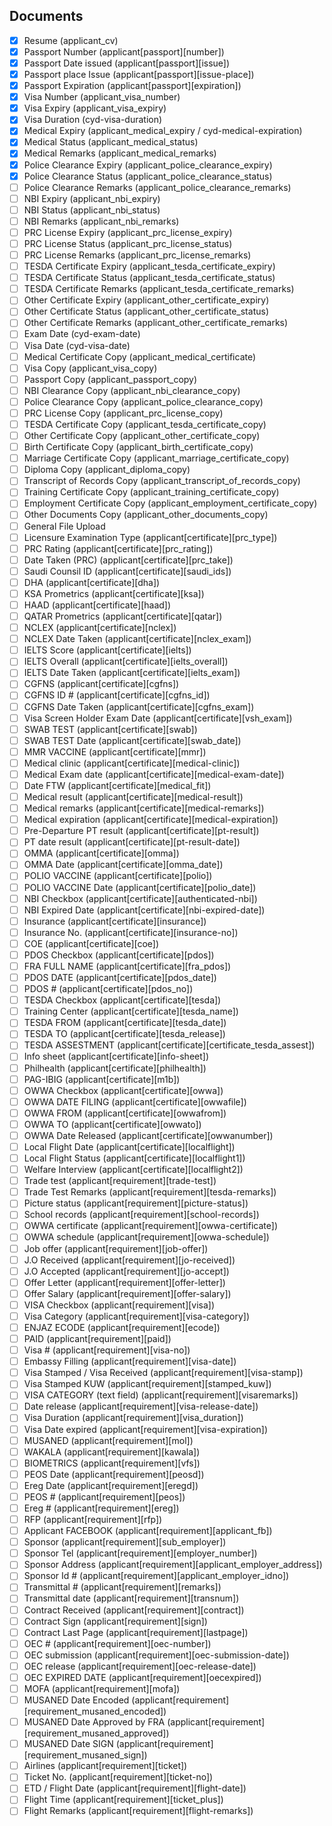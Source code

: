 ## Documents
- [x] Resume (applicant_cv)
- [x] Passport Number (applicant[passport][number])
- [x] Passport Date issued (applicant[passport][issue])
- [x] Passport place Issue (applicant[passport][issue-place])
- [x] Passport Expiration (applicant[passport][expiration])
- [x] Visa Number (applicant_visa_number)
- [x] Visa Expiry (applicant_visa_expiry)
- [x] Visa Duration (cyd-visa-duration)
- [x] Medical Expiry (applicant_medical_expiry / cyd-medical-expiration)
- [x] Medical Status (applicant_medical_status)
- [x] Medical Remarks (applicant_medical_remarks)
- [x] Police Clearance Expiry (applicant_police_clearance_expiry)
- [x] Police Clearance Status (applicant_police_clearance_status)
- [ ] Police Clearance Remarks (applicant_police_clearance_remarks)
- [ ] NBI Expiry (applicant_nbi_expiry)
- [ ] NBI Status (applicant_nbi_status)
- [ ] NBI Remarks (applicant_nbi_remarks)
- [ ] PRC License Expiry (applicant_prc_license_expiry)
- [ ] PRC License Status (applicant_prc_license_status)
- [ ] PRC License Remarks (applicant_prc_license_remarks)
- [ ] TESDA Certificate Expiry (applicant_tesda_certificate_expiry)
- [ ] TESDA Certificate Status (applicant_tesda_certificate_status)
- [ ] TESDA Certificate Remarks (applicant_tesda_certificate_remarks)
- [ ] Other Certificate Expiry (applicant_other_certificate_expiry)
- [ ] Other Certificate Status (applicant_other_certificate_status)
- [ ] Other Certificate Remarks (applicant_other_certificate_remarks)
- [ ] Exam Date (cyd-exam-date)
- [ ] Visa Date (cyd-visa-date)
- [ ] Medical Certificate Copy (applicant_medical_certificate)
- [ ] Visa Copy (applicant_visa_copy)
- [ ] Passport Copy (applicant_passport_copy)
- [ ] NBI Clearance Copy (applicant_nbi_clearance_copy)
- [ ] Police Clearance Copy (applicant_police_clearance_copy)
- [ ] PRC License Copy (applicant_prc_license_copy)
- [ ] TESDA Certificate Copy (applicant_tesda_certificate_copy)
- [ ] Other Certificate Copy (applicant_other_certificate_copy)
- [ ] Birth Certificate Copy (applicant_birth_certificate_copy)
- [ ] Marriage Certificate Copy (applicant_marriage_certificate_copy)
- [ ] Diploma Copy (applicant_diploma_copy)
- [ ] Transcript of Records Copy (applicant_transcript_of_records_copy)
- [ ] Training Certificate Copy (applicant_training_certificate_copy)
- [ ] Employment Certificate Copy (applicant_employment_certificate_copy)
- [ ] Other Documents Copy (applicant_other_documents_copy)
- [ ] General File Upload
- [ ] Licensure Examination Type (applicant[certificate][prc_type])
- [ ] PRC Rating (applicant[certificate][prc_rating])
- [ ] Date Taken (PRC) (applicant[certificate][prc_take])
- [ ] Saudi Counsil ID (applicant[certificate][saudi_ids])
- [ ] DHA (applicant[certificate][dha])
- [ ] KSA Prometrics (applicant[certificate][ksa])
- [ ] HAAD (applicant[certificate][haad])
- [ ] QATAR Prometrics (applicant[certificate][qatar])
- [ ] NCLEX (applicant[certificate][nclex])
- [ ] NCLEX Date Taken (applicant[certificate][nclex_exam])
- [ ] IELTS Score (applicant[certificate][ielts])
- [ ] IELTS Overall (applicant[certificate][ielts_overall])
- [ ] IELTS Date Taken (applicant[certificate][ielts_exam])
- [ ] CGFNS (applicant[certificate][cgfns])
- [ ] CGFNS ID # (applicant[certificate][cgfns_id])
- [ ] CGFNS Date Taken (applicant[certificate][cgfns_exam])
- [ ] Visa Screen Holder Exam Date (applicant[certificate][vsh_exam])
- [ ] SWAB TEST (applicant[certificate][swab])
- [ ] SWAB TEST Date (applicant[certificate][swab_date])
- [ ] MMR VACCINE (applicant[certificate][mmr])
- [ ] Medical clinic (applicant[certificate][medical-clinic])
- [ ] Medical Exam date (applicant[certificate][medical-exam-date])
- [ ] Date FTW (applicant[certificate][medical_fit])
- [ ] Medical result (applicant[certificate][medical-result])
- [ ] Medical remarks (applicant[certificate][medical-remarks])
- [ ] Medical expiration (applicant[certificate][medical-expiration])
- [ ] Pre-Departure PT result (applicant[certificate][pt-result])
- [ ] PT date result (applicant[certificate][pt-result-date])
- [ ] OMMA (applicant[certificate][omma])
- [ ] OMMA Date (applicant[certificate][omma_date])
- [ ] POLIO VACCINE (applicant[certificate][polio])
- [ ] POLIO VACCINE Date (applicant[certificate][polio_date])
- [ ] NBI Checkbox (applicant[certificate][authenticated-nbi])
- [ ] NBI Expired Date (applicant[certificate][nbi-expired-date])
- [ ] Insurance (applicant[certificate][insurance])
- [ ] Insurance No. (applicant[certificate][insurance-no])
- [ ] COE (applicant[certificate][coe])
- [ ] PDOS Checkbox (applicant[certificate][pdos])
- [ ] FRA FULL NAME (applicant[certificate][fra_pdos])
- [ ] PDOS DATE (applicant[certificate][pdos_date])
- [ ] PDOS # (applicant[certificate][pdos_no])
- [ ] TESDA Checkbox (applicant[certificate][tesda])
- [ ] Training Center (applicant[certificate][tesda_name])
- [ ] TESDA FROM (applicant[certificate][tesda_date])
- [ ] TESDA TO (applicant[certificate][tesda_release])
- [ ] TESDA ASSESTMENT (applicant[certificate][certificate_tesda_assest])
- [ ] Info sheet (applicant[certificate][info-sheet])
- [ ] Philhealth (applicant[certificate][philhealth])
- [ ] PAG-IBIG (applicant[certificate][m1b])
- [ ] OWWA Checkbox (applicant[certificate][owwa])
- [ ] OWWA DATE FILING (applicant[certificate][owwafile])
- [ ] OWWA FROM (applicant[certificate][owwafrom])
- [ ] OWWA TO (applicant[certificate][owwato])
- [ ] OWWA Date Released (applicant[certificate][owwanumber])
- [ ] Local Flight Date (applicant[certificate][localflight])
- [ ] Local Flight Status (applicant[certificate][localflight1])
- [ ] Welfare Interview (applicant[certificate][localflight2])
- [ ] Trade test (applicant[requirement][trade-test])
- [ ] Trade Test Remarks (applicant[requirement][tesda-remarks])
- [ ] Picture status (applicant[requirement][picture-status])
- [ ] School records (applicant[requirement][school-records])
- [ ] OWWA certificate (applicant[requirement][owwa-certificate])
- [ ] OWWA schedule (applicant[requirement][owwa-schedule])
- [ ] Job offer (applicant[requirement][job-offer])
- [ ] J.O Received (applicant[requirement][jo-received])
- [ ] J.O Accepted (applicant[requirement][jo-accept])
- [ ] Offer Letter (applicant[requirement][offer-letter])
- [ ] Offer Salary (applicant[requirement][offer-salary])
- [ ] VISA Checkbox (applicant[requirement][visa])
- [ ] Visa Category (applicant[requirement][visa-category])
- [ ] ENJAZ ECODE (applicant[requirement][ecode])
- [ ] PAID (applicant[requirement][paid])
- [ ] Visa # (applicant[requirement][visa-no])
- [ ] Embassy Filling (applicant[requirement][visa-date])
- [ ] Visa Stamped / Visa Received (applicant[requirement][visa-stamp])
- [ ] Visa Stamped KUW (applicant[requirement][stamped_kuw])
- [ ] VISA CATEGORY (text field) (applicant[requirement][visaremarks])
- [ ] Date release (applicant[requirement][visa-release-date])
- [ ] Visa Duration (applicant[requirement][visa_duration])
- [ ] Visa Date expired (applicant[requirement][visa-expiration])
- [ ] MUSANED (applicant[requirement][mol])
- [ ] WAKALA (applicant[requirement][kawala])
- [ ] BIOMETRICS (applicant[requirement][vfs])
- [ ] PEOS Date (applicant[requirement][peosd])
- [ ] Ereg Date (applicant[requirement][eregd])
- [ ] PEOS # (applicant[requirement][peos])
- [ ] Ereg # (applicant[requirement][ereg])
- [ ] RFP (applicant[requirement][rfp])
- [ ] Applicant FACEBOOK (applicant[requirement][applicant_fb])
- [ ] Sponsor (applicant[requirement][sub_employer])
- [ ] Sponsor Tel (applicant[requirement][employer_number])
- [ ] Sponsor Address (applicant[requirement][applicant_employer_address])
- [ ] Sponsor Id # (applicant[requirement][applicant_employer_idno])
- [ ] Transmittal # (applicant[requirement][remarks])
- [ ] Transmittal date (applicant[requirement][transnum])
- [ ] Contract Received (applicant[requirement][contract])
- [ ] Contract Sign (applicant[requirement][sign])
- [ ] Contract Last Page (applicant[requirement][lastpage])
- [ ] OEC # (applicant[requirement][oec-number])
- [ ] OEC submission (applicant[requirement][oec-submission-date])
- [ ] OEC release (applicant[requirement][oec-release-date])
- [ ] OEC EXPIRED DATE (applicant[requirement][oecexpired])
- [ ] MOFA (applicant[requirement][mofa])
- [ ] MUSANED Date Encoded (applicant[requirement][requirement_musaned_encoded])
- [ ] MUSANED Date Approved by FRA (applicant[requirement][requirement_musaned_approved])
- [ ] MUSANED Date SIGN (applicant[requirement][requirement_musaned_sign])
- [ ] Airlines (applicant[requirement][ticket])
- [ ] Ticket No. (applicant[requirement][ticket-no])
- [ ] ETD / Flight Date (applicant[requirement][flight-date])
- [ ] Flight Time (applicant[requirement][ticket_plus])
- [ ] Flight Remarks (applicant[requirement][flight-remarks])
